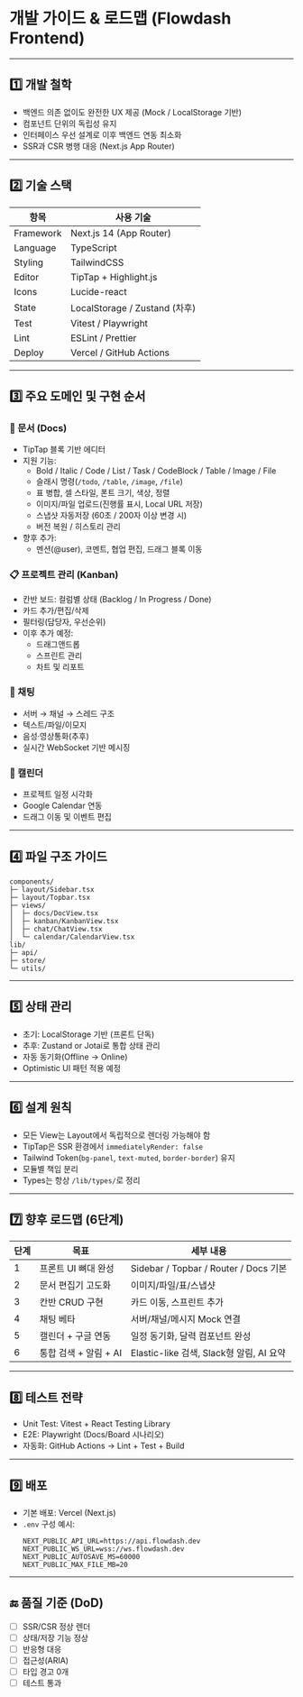 # 개발 가이드 & 로드맵 (Flowdash Frontend)

---

## 1️⃣ 개발 철학
- 백엔드 의존 없이도 완전한 UX 제공 (Mock / LocalStorage 기반)
- 컴포넌트 단위의 독립성 유지
- 인터페이스 우선 설계로 이후 백엔드 연동 최소화
- SSR과 CSR 병행 대응 (Next.js App Router)

---

## 2️⃣ 기술 스택
| 항목 | 사용 기술 |
|------|------------|
| Framework | Next.js 14 (App Router) |
| Language | TypeScript |
| Styling | TailwindCSS |
| Editor | TipTap + Highlight.js |
| Icons | Lucide-react |
| State | LocalStorage / Zustand (차후) |
| Test | Vitest / Playwright |
| Lint | ESLint / Prettier |
| Deploy | Vercel / GitHub Actions |

---

## 3️⃣ 주요 도메인 및 구현 순서

### 📄 문서 (Docs)
- TipTap 블록 기반 에디터
- 지원 기능:
  - Bold / Italic / Code / List / Task / CodeBlock / Table / Image / File
  - 슬래시 명령(`/todo`, `/table`, `/image`, `/file`)
  - 표 병합, 셀 스타일, 폰트 크기, 색상, 정렬
  - 이미지/파일 업로드(진행률 표시, Local URL 저장)
  - 스냅샷 자동저장 (60초 / 200자 이상 변경 시)
  - 버전 복원 / 히스토리 관리
- 향후 추가:
  - 멘션(@user), 코멘트, 협업 편집, 드래그 블록 이동

### 📋 프로젝트 관리 (Kanban)
- 칸반 보드: 컬럼별 상태 (Backlog / In Progress / Done)
- 카드 추가/편집/삭제
- 필터링(담당자, 우선순위)
- 이후 추가 예정:
  - 드래그앤드롭
  - 스프린트 관리
  - 차트 및 리포트

### 💬 채팅
- 서버 → 채널 → 스레드 구조
- 텍스트/파일/이모지
- 음성·영상통화(추후)
- 실시간 WebSocket 기반 메시징

### 📆 캘린더
- 프로젝트 일정 시각화
- Google Calendar 연동
- 드래그 이동 및 이벤트 편집

---

## 4️⃣ 파일 구조 가이드

```
components/
├─ layout/Sidebar.tsx
├─ layout/Topbar.tsx
├─ views/
│  ├─ docs/DocView.tsx
│  ├─ kanban/KanbanView.tsx
│  ├─ chat/ChatView.tsx
│  └─ calendar/CalendarView.tsx
lib/
├─ api/
├─ store/
└─ utils/
```

---

## 5️⃣ 상태 관리
- 초기: LocalStorage 기반 (프론트 단독)
- 추후: Zustand or Jotai로 통합 상태 관리
- 자동 동기화(Offline → Online)
- Optimistic UI 패턴 적용 예정

---

## 6️⃣ 설계 원칙
- 모든 View는 Layout에서 독립적으로 렌더링 가능해야 함
- TipTap은 SSR 환경에서 `immediatelyRender: false`
- Tailwind Token(`bg-panel`, `text-muted`, `border-border`) 유지
- 모듈별 책임 분리
- Types는 항상 `/lib/types/`로 정리

---

## 7️⃣ 향후 로드맵 (6단계)

| 단계 | 목표 | 세부 내용 |
|------|------|-----------|
| 1 | 프론트 UI 뼈대 완성 | Sidebar / Topbar / Router / Docs 기본 |
| 2 | 문서 편집기 고도화 | 이미지/파일/표/스냅샷 |
| 3 | 칸반 CRUD 구현 | 카드 이동, 스프린트 추가 |
| 4 | 채팅 베타 | 서버/채널/메시지 Mock 연결 |
| 5 | 캘린더 + 구글 연동 | 일정 동기화, 달력 컴포넌트 완성 |
| 6 | 통합 검색 + 알림 + AI | Elastic-like 검색, Slack형 알림, AI 요약 |

---

## 8️⃣ 테스트 전략
- Unit Test: Vitest + React Testing Library
- E2E: Playwright (Docs/Board 시나리오)
- 자동화: GitHub Actions → Lint + Test + Build

---

## 9️⃣ 배포
- 기본 배포: Vercel (Next.js)
- `.env` 구성 예시:
  ```
  NEXT_PUBLIC_API_URL=https://api.flowdash.dev
  NEXT_PUBLIC_WS_URL=wss://ws.flowdash.dev
  NEXT_PUBLIC_AUTOSAVE_MS=60000
  NEXT_PUBLIC_MAX_FILE_MB=20
  ```

---

## 🔚 품질 기준 (DoD)
- [ ] SSR/CSR 정상 렌더
- [ ] 상태/저장 기능 정상
- [ ] 반응형 대응
- [ ] 접근성(ARIA)
- [ ] 타입 경고 0개
- [ ] 테스트 통과
